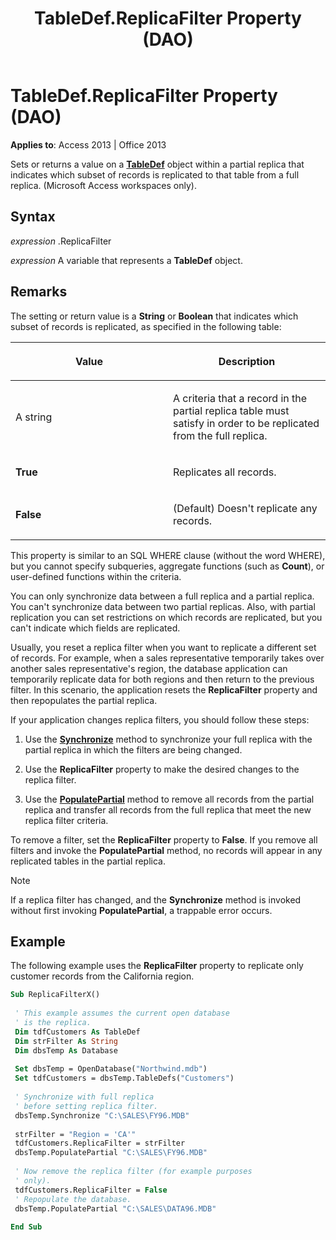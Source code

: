 ﻿---
title: TableDef.ReplicaFilter Property (DAO)
TOCTitle: ReplicaFilter Property
ms:assetid: f44273de-2b6a-750f-cb7c-12c3ac2da503
ms:mtpsurl: https://msdn.microsoft.com/library/Ff836681(v=office.15)
ms:contentKeyID: 48548683
ms.date: 09/18/2015
mtps_version: v=office.15
f1_keywords:
- dao360.chm1055548
f1_categories:
- Office.Version=v15
---

# TableDef.ReplicaFilter Property (DAO)


**Applies to**: Access 2013 | Office 2013

Sets or returns a value on a **[TableDef](tabledef-object-dao.md)** object within a partial replica that indicates which subset of records is replicated to that table from a full replica. (Microsoft Access workspaces only).

## Syntax

*expression* .ReplicaFilter

*expression* A variable that represents a **TableDef** object.

## Remarks

The setting or return value is a **String** or **Boolean** that indicates which subset of records is replicated, as specified in the following table:

<table>
<colgroup>
<col style="width: 50%" />
<col style="width: 50%" />
</colgroup>
<thead>
<tr class="header">
<th><p>Value</p></th>
<th><p>Description</p></th>
</tr>
</thead>
<tbody>
<tr class="odd">
<td><p>A string</p></td>
<td><p>A criteria that a record in the partial replica table must satisfy in order to be replicated from the full replica.</p></td>
</tr>
<tr class="even">
<td><p><strong>True</strong></p></td>
<td><p>Replicates all records.</p></td>
</tr>
<tr class="odd">
<td><p><strong>False</strong></p></td>
<td><p>(Default) Doesn't replicate any records.</p></td>
</tr>
</tbody>
</table>


This property is similar to an SQL WHERE clause (without the word WHERE), but you cannot specify subqueries, aggregate functions (such as **Count**), or user-defined functions within the criteria.

You can only synchronize data between a full replica and a partial replica. You can't synchronize data between two partial replicas. Also, with partial replication you can set restrictions on which records are replicated, but you can't indicate which fields are replicated.

Usually, you reset a replica filter when you want to replicate a different set of records. For example, when a sales representative temporarily takes over another sales representative's region, the database application can temporarily replicate data for both regions and then return to the previous filter. In this scenario, the application resets the **ReplicaFilter** property and then repopulates the partial replica.

If your application changes replica filters, you should follow these steps:

1.  Use the **[Synchronize](database-synchronize-method-dao.md)** method to synchronize your full replica with the partial replica in which the filters are being changed.

2.  Use the **ReplicaFilter** property to make the desired changes to the replica filter.

3.  Use the **[PopulatePartial](database-populatepartial-method-dao.md)** method to remove all records from the partial replica and transfer all records from the full replica that meet the new replica filter criteria.

To remove a filter, set the **ReplicaFilter** property to **False**. If you remove all filters and invoke the **PopulatePartial** method, no records will appear in any replicated tables in the partial replica.


> [!NOTE]
> <P>If a replica filter has changed, and the <STRONG>Synchronize</STRONG> method is invoked without first invoking <STRONG>PopulatePartial</STRONG>, a trappable error occurs.</P>



## Example

The following example uses the **ReplicaFilter** property to replicate only customer records from the California region.

```vb 
Sub ReplicaFilterX() 
 
 ' This example assumes the current open database 
 ' is the replica. 
 Dim tdfCustomers As TableDef 
 Dim strFilter As String 
 Dim dbsTemp As Database 
 
 Set dbsTemp = OpenDatabase("Northwind.mdb") 
 Set tdfCustomers = dbsTemp.TableDefs("Customers") 
 
 ' Synchronize with full replica 
 ' before setting replica filter. 
 dbsTemp.Synchronize "C:\SALES\FY96.MDB" 
 
 strFilter = "Region = 'CA'" 
 tdfCustomers.ReplicaFilter = strFilter 
 dbsTemp.PopulatePartial "C:\SALES\FY96.MDB" 
 
 ' Now remove the replica filter (for example purposes 
 ' only). 
 tdfCustomers.ReplicaFilter = False 
 ' Repopulate the database. 
 dbsTemp.PopulatePartial "C:\SALES\DATA96.MDB" 
 
End Sub 
 
```

